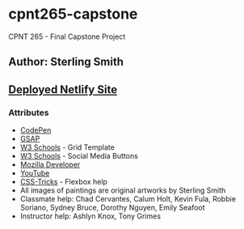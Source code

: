 # cpnt265-capstone
CPNT 265 - Final Capstone Project

## Author: Sterling Smith

## [Deployed Netlify Site](https://sterlingsmithart.netlify.app/)

### Attributes
- [CodePen](https://codepen.io/AbstractSter/pen/YzBRmev)
- [GSAP](https://gsap.com/docs/v3/Installation)
- [W3 Schools](https://www.w3schools.com/cssref/pr_grid-template-columns.php) - Grid Template
- [W3 Schools](https://www.w3schools.com/howto/howto_css_social_media_buttons.asp) - Social Media Buttons
- [Mozilla Developer](https://developer.mozilla.org/en-US/docs/Web/CSS/box-shadow)
- [YouTube](https://www.youtube.com/watch?v=JX5qDzWDF4U&t=609s)
- [CSS-Tricks](https://css-tricks.com/snippets/css/a-guide-to-flexbox/) - Flexbox help
- All images of paintings are original artworks by Sterling Smith
- Classmate help: Chad Cervantes, Calum Holt, Kevin Fula, Robbie Soriano, Sydney Bruce, Dorothy Nguyen, Emily Seafoot
- Instructor help: Ashlyn Knox, Tony Grimes


